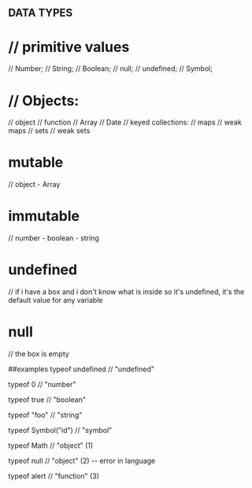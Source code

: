 ## DATA TYPES

# // primitive values

// Number;
// String;
// Boolean;
// null;
// undefined;
// Symbol;

# // Objects:

// object
// function
// Array
// Date
// keyed collections:
// maps
// weak maps
// sets
// weak sets

# mutable

// object - Array

# immutable

// number - boolean - string

# undefined

// if i have a box and i don't know what is inside so it's undefined, it's the default value for any variable

# null

// the box is empty

##examples
typeof undefined // "undefined"

typeof 0 // "number"

typeof true // "boolean"

typeof "foo" // "string"

typeof Symbol("id") // "symbol"

typeof Math // "object" (1)

typeof null // "object" (2) -- error in language

typeof alert // "function" (3)
